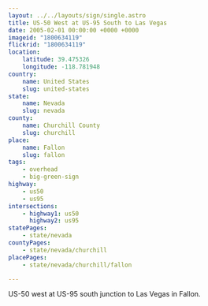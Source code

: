 ```yaml
---
layout: ../../layouts/sign/single.astro
title: US-50 West at US-95 South to Las Vegas
date: 2005-02-01 00:00:00 +0000 +0000
imageid: "1800634119"
flickrid: "1800634119"
location:
    latitude: 39.475326
    longitude: -118.781948
country:
    name: United States
    slug: united-states
state:
    name: Nevada
    slug: nevada
county:
    name: Churchill County
    slug: churchill
place:
    name: Fallon
    slug: fallon
tags:
    - overhead
    - big-green-sign
highway:
    - us50
    - us95
intersections:
    - highway1: us50
      highway2: us95
statePages:
    - state/nevada
countyPages:
    - state/nevada/churchill
placePages:
    - state/nevada/churchill/fallon

---
```

US-50 west at US-95 south junction to Las Vegas in Fallon.